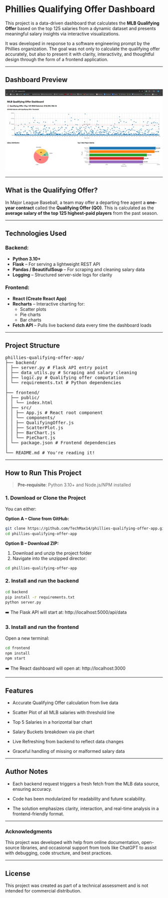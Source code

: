 # Phillies Qualifying Offer Dashboard

This project is a data-driven dashboard that calculates the **MLB Qualifying Offer** based on the top 125 salaries from a dynamic dataset and presents meaningful salary insights via interactive visualizations.

It was developed in response to a software engineering prompt by the Phillies organization. The goal was not only to calculate the qualifying offer accurately, but also to present it with clarity, interactivity, and thoughtful design through the form of a frontend application.

---

## Dashboard Preview

![MLB Qualifying Offer Dashboard](./img/dashboard-screenshot.png)

---

## What is the Qualifying Offer?

In Major League Baseball, a team may offer a departing free agent a **one-year contract** called the **Qualifying Offer (QO)**. This is calculated as the **average salary of the top 125 highest-paid players** from the past season.

---

## Technologies Used

### Backend:

- **Python 3.10+**
- **Flask** – For serving a lightweight REST API
- **Pandas / BeautifulSoup** – For scraping and cleaning salary data
- **Logging** – Structured server-side logs for clarity

### Frontend:

- **React (Create React App)**
- **Recharts** – Interactive charting for:
  - Scatter plots
  - Pie charts
  - Bar charts
- **Fetch API** – Pulls live backend data every time the dashboard loads

---

## Project Structure

<pre>
phillies-qualifying-offer-app/
├── backend/
│ ├── server.py # Flask API entry point
│ ├── data_utils.py # Scraping and salary cleaning
│ ├── logic.py # Qualifying offer computation
│ └── requirements.txt # Python dependencies
│
├── frontend/
│ ├── public/
│ │ └── index.html
│ ├── src/
│ │ ├── App.js # React root component
│ │ └── components/
│ │ ├── QualifyingOffer.js
│ │ ├── ScatterPlot.js
│ │ ├── BarChart.js
│ │ └── PieChart.js
│ └── package.json # Frontend dependencies
│
└── README.md # You're reading it!
</pre>

---

## How to Run This Project

> **Pre-requisite**: Python 3.10+ and Node.js/NPM installed

### 1. Download or Clone the Project

You can either:

**Option A – Clone from GitHub:**

```bash
git clone https://github.com/TechMax14/phillies-qualifying-offer-app.git
cd phillies-qualifying-offer-app
```

**Option B – Download ZIP:**

1. Download and unzip the project folder
2. Navigate into the unzipped director:

```bash
cd phillies-qualifying-offer-app
```

### 2. Install and run the backend

```bash
cd backend
pip install -r requirements.txt
python server.py
```

➡️ The Flask API will start at:
http://localhost:5000/api/data

### 3. Install and run the frontend

Open a new terminal:

```bash
cd frontend
npm install
npm start
```

➡️ The React dashboard will open at:
http://localhost:3000

---

## Features

- Accurate Qualifying Offer calculation from live data

- Scatter Plot of all MLB salaries with threshold line

- Top 5 Salaries in a horizontal bar chart

- Salary Buckets breakdown via pie chart

- Live Refreshing from backend to reflect data changes

- Graceful handling of missing or malformed salary data

---

## Author Notes

- Each backend request triggers a fresh fetch from the MLB data source, ensuring accuracy.

- Code has been modularized for readability and future scalability.

- The solution emphasizes clarity, interaction, and real-time analysis in a frontend-friendly format.

---

### Acknowledgments

This project was developed with help from online documentation, open-source libraries, and occasional support from tools like ChatGPT to assist with debugging, code structure, and best practices.

---

## License

This project was created as part of a technical assessment and is not intended for commercial distribution.
